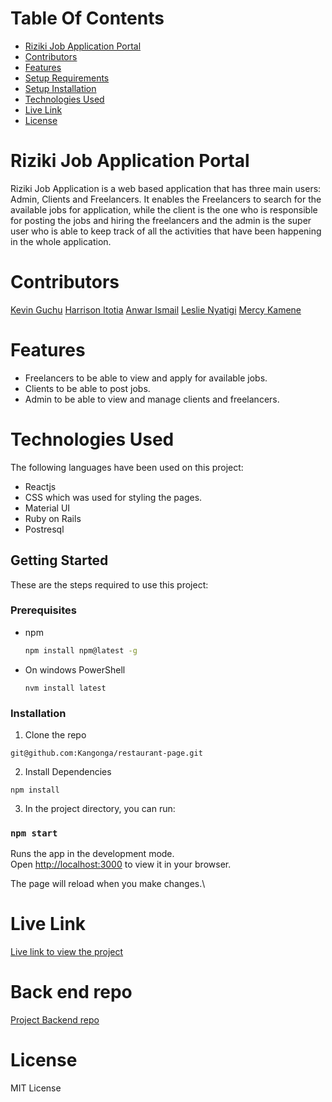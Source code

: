 # Table Of Contents
- [Riziki Job Application Portal](#riziki-job-application-portal)
- [Contributors](#contributors)
- [Features](#features)
- [Setup Requirements](#setup-requirements)
- [Setup Installation](#setup-installation)
- [Technologies Used](#technologies-used)
- [Live Link](#live-link)
- [License](#license)
# Riziki Job Application Portal
 Riziki Job Application is a web based application that has three main users: Admin, Clients and Freelancers. It enables the Freelancers to search for the available jobs for application, while the client is the one who is responsible for posting the jobs and hiring the freelancers and the admin is the super user who is able to keep track of all the activities that have been happening in the whole application.
 
# Contributors
  [Kevin Guchu](https://github.com/Kangonga)
  [Harrison Itotia](https://github.com/ItotiaHarrison)
  [Anwar Ismail](https://github.com/anwar730)
  [Leslie Nyatigi](https://github.com/LESLIE254)
  [Mercy Kamene](https://github.com/mercylynn)
 
 # Features
 - Freelancers to be able to view and apply for available jobs.
 - Clients to be able to post jobs.
 - Admin to be able to view and manage clients and freelancers.


# Technologies Used
The following languages have been used on this project:
- Reactjs
- CSS which was used for styling the pages.
- Material UI
- Ruby on Rails
- Postresql

<!-- GETTING STARTED -->
## Getting Started

These are the steps required to use this project:

### Prerequisites


* npm
  ```sh
  npm install npm@latest -g
  ```
* On windows PowerShell
  ```
  nvm install latest
  ```

### Installation

1. Clone the repo

  ```
  git@github.com:Kangonga/restaurant-page.git
  ```

2. Install Dependencies
  ```
  npm install
  ```
3. In the project directory, you can run:

### `npm start`

Runs the app in the development mode.\
Open [http://localhost:3000](http://localhost:3000) to view it in your browser.

The page will reload when you make changes.\

# Live Link
  [Live link to view the project](https://lambent-queijadas-86e7b0.netlify.app/)

# Back end repo 

[Project Backend repo](https://github.com/anwar730/rz-backend)

# License
MIT License
